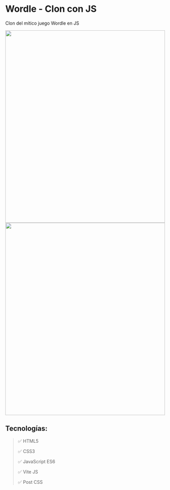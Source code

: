 # Wordle - Clon con JS
Clon del mítico juego Wordle en JS
 
 <p float="left">
  <img src="https://user-images.githubusercontent.com/76822966/219876200-24274275-0958-442d-ae78-47ca32c0b0d8.gif" width="500" height="600"/>
  <img src="https://user-images.githubusercontent.com/76822966/219876615-7eebdd81-b516-4876-9a97-4f51e33ee9ce.png" width="500" height="600"/>
</p>

 ## Tecnologías:
 > :white_check_mark: HTML5
 >
 > :white_check_mark: CSS3
 >
 > :white_check_mark: JavaScript ES6
 >
 > :white_check_mark: Vite JS
 >
 > :white_check_mark: Post CSS
 >
 
